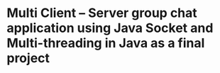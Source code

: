 <h1> Multi Client – Server group chat application using Java Socket and Multi-threading in Java as a final project </h1>
